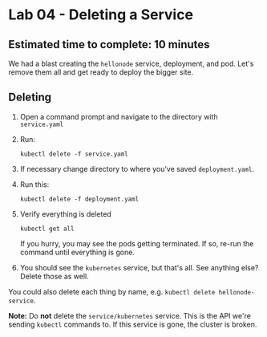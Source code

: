 # Lab 04 - Deleting a Service
## Estimated time to complete: 10 minutes

We had a blast creating the `hellonode` service, deployment, and pod.  Let's remove them all and get ready to deploy the bigger site.

Deleting
--------

1. Open a command prompt and navigate to the directory with `service.yaml`

2. Run:

   ```
   kubectl delete -f service.yaml
   ```

3. If necessary change directory to where you've saved `deployment.yaml`.

4. Run this:

   ```
   kubectl delete -f deployment.yaml
   ```

5. Verify everything is deleted

   ```
   kubectl get all
   ```

   If you hurry, you may see the pods getting terminated.  If so, re-run the command until everything is gone.

6. You should see the `kubernetes` service, but that's all.  See anything else?  Delete those as well.

You could also delete each thing by name, e.g. `kubectl delete hellonode-service`.

**Note:** Do **not** delete the `service/kubernetes` service.  This is the API we're sending `kubectl` commands to.  If this service is gone, the cluster is broken.
